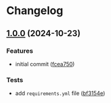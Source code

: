 # Changelog

## [1.0.0](https://github.com/antmelekhin/ansible-role-locales/compare/...v1.0.0) (2024-10-23)


### Features

* initial commit ([fcea750](https://github.com/antmelekhin/ansible-role-locales/commit/fcea750d6d38a3e146e1751f4dca7c93a71c1c07))


### Tests

* add `requirements.yml` file ([bf3154e](https://github.com/antmelekhin/ansible-role-locales/commit/bf3154e609b5a0ce0f65d53373f7e524a29e9a75))
